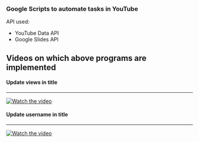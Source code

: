 ### Google Scripts to automate tasks in YouTube
API used:
* YouTube Data API
* Google Slides API

Videos on which above programs are implemented
-----------------------------------------------
#### Update views in title
-----------------------------------------------
[![Watch the video](https://i9.ytimg.com/vi_webp/HkiVmhSnaU8/mqdefault.webp?v=62b2dc4f&sqp=COyi9pUG&rs=AOn4CLBhwojY8gyXoIH_h-XU7CMe8ySPBg)](https://youtu.be/HkiVmhSnaU8)

#### Update username in title
-----------------------------------------------
[![Watch the video](https://i9.ytimg.com/vi/hPEgMcEmlwc/mqdefault.jpg?v=606b156d&sqp=COyi9pUG&rs=AOn4CLA9EDz17XsOjd6W_n5Mu4Qm3Av3xw)](https://youtu.be/hPEgMcEmlwc)

